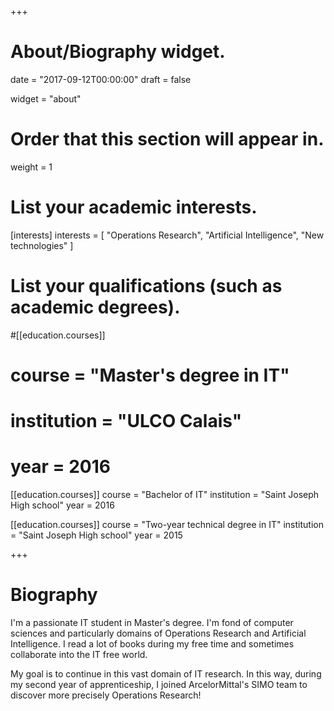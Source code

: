 +++
# About/Biography widget.

date = "2017-09-12T00:00:00"
draft = false

widget = "about"

# Order that this section will appear in.
weight = 1

# List your academic interests.
[interests]
  interests = [
    "Operations Research",
    "Artificial Intelligence",
    "New technologies"
  ]

# List your qualifications (such as academic degrees).
#[[education.courses]]
#  course = "Master's degree in IT"
#  institution = "ULCO Calais"
#  year = 2016

[[education.courses]]
  course = "Bachelor of IT"
  institution = "Saint Joseph High school"
  year = 2016

[[education.courses]]
  course = "Two-year technical degree in IT"
  institution = "Saint Joseph High school"
  year = 2015

+++

# Biography

I'm a passionate IT student in Master's degree. I'm fond of computer sciences and particularly domains of Operations Research and Artificial Intelligence. I read a lot of books during my free time and sometimes collaborate into the IT free world.

My goal is to continue in this vast domain of IT research. In this way, during my second year of apprenticeship, I joined ArcelorMittal's SIMO team to discover more precisely Operations Research!
